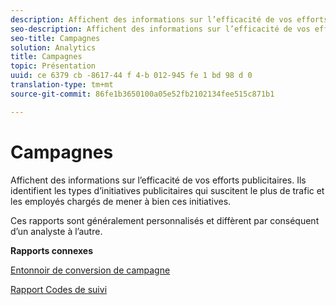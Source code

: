 ```yaml
---
description: Affichent des informations sur l’efficacité de vos efforts publicitaires. Ils identifient les types d’initiatives publicitaires qui suscitent le plus de trafic et les employés chargés de mener à bien ces initiatives.
seo-description: Affichent des informations sur l’efficacité de vos efforts publicitaires. Ils identifient les types d’initiatives publicitaires qui suscitent le plus de trafic et les employés chargés de mener à bien ces initiatives.
seo-title: Campagnes
solution: Analytics
title: Campagnes
topic: Présentation
uuid: ce 6379 cb -8617-44 f 4-b 012-945 fe 1 bd 98 d 0
translation-type: tm+mt
source-git-commit: 86fe1b3650100a05e52fb2102134fee515c871b1

---
```



# Campagnes

Affichent des informations sur l’efficacité de vos efforts publicitaires. Ils identifient les types d’initiatives publicitaires qui suscitent le plus de trafic et les employés chargés de mener à bien ces initiatives.

Ces rapports sont généralement personnalisés et diffèrent par conséquent d’un analyste à l’autre.

**Rapports connexes**

[Entonnoir de conversion de campagne](../../../components/c-variables/dimensionslist/reports-campaign-conversion-funnel.md#concept_DEF0050F45F74EC8BB08CDA03BB03A59)

[Rapport Codes de suivi](../../../components/c-variables/dimensionslist/reports-tracking-codes.md#concept_CBCAE87060BC4BE1A335DDCA6F4396FB)
